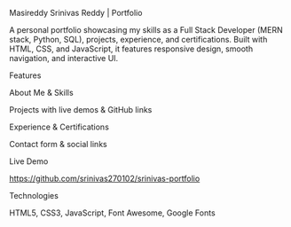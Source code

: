 Masireddy Srinivas Reddy | Portfolio

A personal portfolio showcasing my skills as a Full Stack Developer (MERN stack, Python, SQL), projects, experience, and certifications. Built with HTML, CSS, and JavaScript, it features responsive design, smooth navigation, and interactive UI.

Features

About Me & Skills

Projects with live demos & GitHub links

Experience & Certifications

Contact form & social links

Live Demo

https://github.com/srinivas270102/srinivas-portfolio

Technologies

HTML5, CSS3, JavaScript, Font Awesome, Google Fonts

